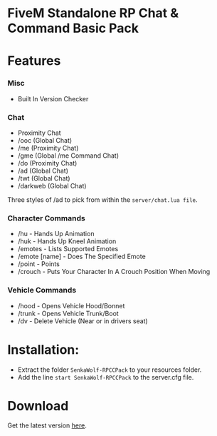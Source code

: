 # FiveM Standalone RP Chat & Command Basic Pack

# Features
### Misc
- Built In Version Checker

### Chat
- Proximity Chat
- /ooc (Global Chat)
- /me (Proximity Chat)
- /gme (Global /me Command Chat)
- /do (Proximity Chat)
- /ad (Global Chat)
- /twt (Global Chat)
- /darkweb (Global Chat)

Three styles of /ad to pick from within the `server/chat.lua file`.

### Character Commands
- /hu - Hands Up Animation
- /huk - Hands Up Kneel Animation
- /emotes - Lists Supported Emotes
- /emote [name] - Does The Specified Emote
- /point - Points
- /crouch - Puts Your Character In A Crouch Position When Moving

### Vehicle Commands
- /hood - Opens Vehicle Hood/Bonnet
- /trunk - Opens Vehicle Trunk/Boot
- /dv - Delete Vehicle (Near or in drivers seat)

# Installation: 
- Extract the folder `SenkaWolf-RPCCPack` to your resources folder. 
- Add the line `start SenkaWolf-RPCCPack` to the server.cfg file.

# Download
Get the latest version [here](https://github.com/SenkaWolf/FiveM-Standalone-RP-Chat-Command-Basic-Pack/releases/latest).